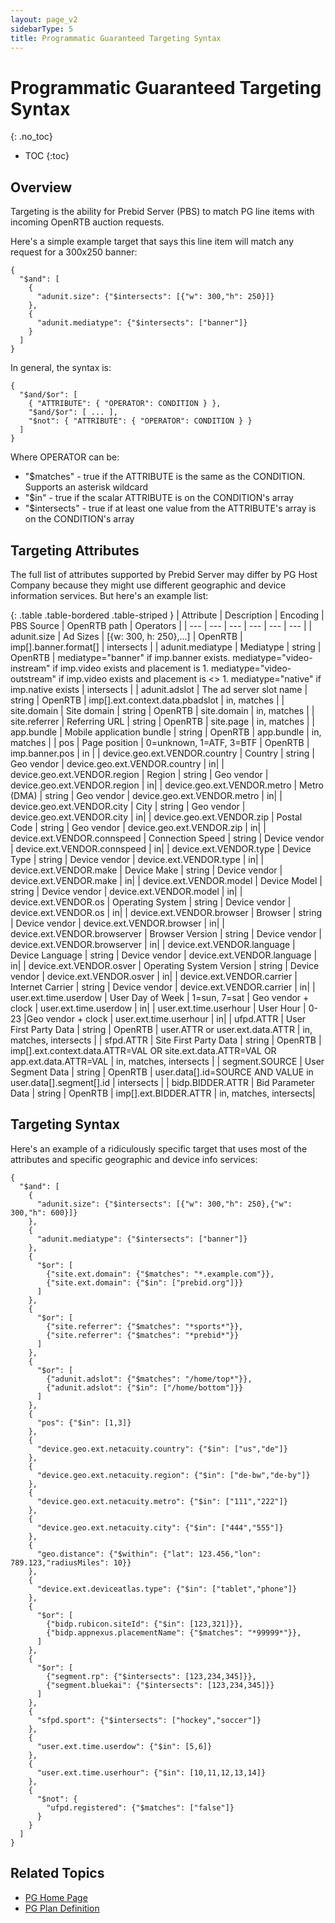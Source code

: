 ```yaml
---
layout: page_v2
sidebarType: 5
title: Programmatic Guaranteed Targeting Syntax
---
```


# Programmatic Guaranteed Targeting Syntax
{: .no_toc}

* TOC
{:toc}

## Overview

Targeting is the ability for Prebid Server (PBS) to match PG line items with
incoming OpenRTB auction requests.

Here's a simple example target that says this line item will match any request for a 300x250 banner:

```
{
  "$and": [
    {
      "adunit.size": {"$intersects": [{"w": 300,"h": 250}]}
    },
    {
      "adunit.mediatype": {"$intersects": ["banner"]}
    }
  ]
}
```

In general, the syntax is:
```
{
  "$and/$or": [
    { "ATTRIBUTE": { "OPERATOR": CONDITION } },
    "$and/$or": [ ... ],
    "$not": { "ATTRIBUTE": { "OPERATOR": CONDITION } }
  ]
}
```
Where OPERATOR can be:
- "$matches" - true if the ATTRIBUTE is the same as the CONDITION. Supports an asterisk wildcard
- "$in" - true if the scalar ATTRIBUTE is on the CONDITION's array
- "$intersects" - true if at least one value from the ATTRIBUTE's array is on the CONDITION's array

## Targeting Attributes

The full list of attributes supported by Prebid Server may differ by PG Host Company because they might use different geographic and device information services. But here's an example list:

{: .table .table-bordered .table-striped }
| Attribute | Description | Encoding | PBS Source | OpenRTB path | Operators |
| --- | --- | --- | --- | --- | --- |
| adunit.size | Ad Sizes | [{w: 300, h: 250},...] | OpenRTB | imp[].banner.format[] | intersects |
| adunit.mediatype | Mediatype | string | OpenRTB | mediatype="banner" if imp.banner exists. mediatype="video-instream" if imp.video exists and placement is 1. mediatype="video-outstream" if imp.video exists and placement is <> 1. mediatype="native" if imp.native exists | intersects |
| adunit.adslot | The ad server slot name | string | OpenRTB | imp[].ext.context.data.pbadslot | in, matches |
| site.domain | Site domain | string | OpenRTB | site.domain | in, matches |
| site.referrer | Referring URL | string | OpenRTB | site.page | in, matches |
| app.bundle | Mobile application bundle | string | OpenRTB | app.bundle | in, matches |
| pos | Page position | 0=unknown, 1=ATF, 3=BTF | OpenRTB | imp.banner.pos | in |
| device.geo.ext.VENDOR.country | Country | string | Geo vendor | device.geo.ext.VENDOR.country | in|
| device.geo.ext.VENDOR.region | Region | string | Geo vendor | device.geo.ext.VENDOR.region | in|
| device.geo.ext.VENDOR.metro | Metro (DMA) | string | Geo vendor | device.geo.ext.VENDOR.metro | in|
| device.geo.ext.VENDOR.city | City | string | Geo vendor | device.geo.ext.VENDOR.city | in|
| device.geo.ext.VENDOR.zip | Postal Code | string | Geo vendor | device.geo.ext.VENDOR.zip | in|
| device.ext.VENDOR.connspeed | Connection Speed | string | Device vendor | device.ext.VENDOR.connspeed | in|
| device.ext.VENDOR.type | Device Type | string | Device vendor | device.ext.VENDOR.type | in|
| device.ext.VENDOR.make | Device Make | string | Device vendor | device.ext.VENDOR.make | in|
| device.ext.VENDOR.model | Device Model | string | Device vendor | device.ext.VENDOR.model | in|
| device.ext.VENDOR.os | Operating System | string | Device vendor | device.ext.VENDOR.os | in|
| device.ext.VENDOR.browser | Browser | string | Device vendor | device.ext.VENDOR.browser | in|
| device.ext.VENDOR.browserver | Browser Version | string | Device vendor | device.ext.VENDOR.browserver | in|
| device.ext.VENDOR.language | Device Language | string | Device vendor | device.ext.VENDOR.language | in|
| device.ext.VENDOR.osver | Operating System Version | string | Device vendor | device.ext.VENDOR.osver | in|
| device.ext.VENDOR.carrier | Internet Carrier | string | Device vendor | device.ext.VENDOR.carrier | in|
| user.ext.time.userdow | User Day of Week | 1=sun, 7=sat | Geo vendor + clock | user.ext.time.userdow | in|
| user.ext.time.userhour | User Hour | 0-23 |Geo vendor + clock | user.ext.time.userhour | in|
| ufpd.ATTR | User First Party Data | string | OpenRTB | user.ATTR or user.ext.data.ATTR | in, matches, intersects |
| sfpd.ATTR | Site First Party Data | string | OpenRTB | imp[].ext.context.data.ATTR=VAL OR site.ext.data.ATTR=VAL OR app.ext.data.ATTR=VAL | in, matches, intersects |
| segment.SOURCE | User Segment Data | string | OpenRTB | user.data[].id=SOURCE AND VALUE in user.data[].segment[].id | intersects |
| bidp.BIDDER.ATTR | Bid Parameter Data | string | OpenRTB | imp[].ext.BIDDER.ATTR | in, matches, intersects|

## Targeting Syntax

Here's an example of a ridiculously specific target that uses most of the
attributes and specific geographic and device info services:

```
{
  "$and": [
    {
      "adunit.size": {"$intersects": [{"w": 300,"h": 250},{"w": 300,"h": 600}]}
    },
    {
      "adunit.mediatype": {"$intersects": ["banner"]}
    },
    {
      "$or": [
        {"site.ext.domain": {"$matches": "*.example.com"}},
        {"site.ext.domain": {"$in": ["prebid.org"]}}
      ]
    },
    {
      "$or": [
        {"site.referrer": {"$matches": "*sports*"}},
        {"site.referrer": {"$matches": "*prebid*"}}
      ]
    },
    {
      "$or": [
        {"adunit.adslot": {"$matches": "/home/top*"}},
        {"adunit.adslot": {"$in": ["/home/bottom"]}}
      ]
    },
    {
      "pos": {"$in": [1,3]}
    },
    {
      "device.geo.ext.netacuity.country": {"$in": ["us","de"]}
    },
    {
      "device.geo.ext.netacuity.region": {"$in": ["de-bw","de-by"]}
    },
    {
      "device.geo.ext.netacuity.metro": {"$in": ["111","222"]}
    },
    {
      "device.geo.ext.netacuity.city": {"$in": ["444","555"]}
    },
    {
      "geo.distance": {"$within": {"lat": 123.456,"lon": 789.123,"radiusMiles": 10}}
    },
    {
      "device.ext.deviceatlas.type": {"$in": ["tablet","phone"]}
    },
    {
      "$or": [
        {"bidp.rubicon.siteId": {"$in": [123,321]}},
        {"bidp.appnexus.placementName": {"$matches": "*99999*"}},
      ]
    },
    {
      "$or": [
        {"segment.rp": {"$intersects": [123,234,345]}},
        {"segment.bluekai": {"$intersects": [123,234,345]}}
      ]
    },
    {
      "sfpd.sport": {"$intersects": ["hockey","soccer"]}
    },
    {
      "user.ext.time.userdow": {"$in": [5,6]}
    },
    {
      "user.ext.time.userhour": {"$in": [10,11,12,13,14]}
    },
    {
      "$not": {
        "ufpd.registered": {"$matches": ["false"]}
      }
    }
  ]
}
```


## Related Topics

- [PG Home Page](/prebid-server/features/pg/pbs-pg-idx.html)
- [PG Plan Definition](/prebid-server/features/pg/pbs-pg-plan.html)
